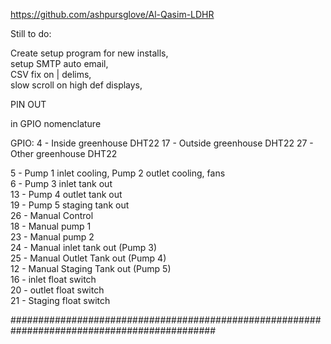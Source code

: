 https://github.com/ashpursglove/Al-Qasim-LDHR


Still to do:

Create setup program for new installs,  
setup SMTP auto email,  
CSV fix on | delims,    
slow scroll on high def displays,     



PIN OUT

in GPIO nomenclature

GPIO:
4  - Inside greenhouse DHT22
17 - Outside greenhouse DHT22
27 - Other greenhouse DHT22


5  - Pump 1 inlet cooling, Pump 2 outlet cooling, fans    
6  - Pump 3 inlet tank out    
13 - Pump 4 outlet tank out   
19 - Pump 5 staging tank out    
26 - Manual Control   
18 - Manual pump 1   
23 - Manual pump 2   
24 - Manual inlet tank out (Pump 3)   
25 - Manual Outlet Tank out (Pump 4)    
12 - Manual Staging Tank out (Pump 5)   
16 - inlet float switch     
20 - outlet float switch    
21 - Staging float switch   


#############################################################################################
